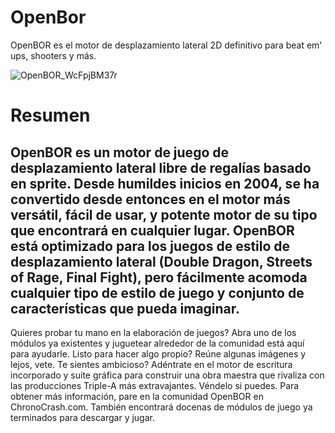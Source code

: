 # OpenBor
 OpenBOR es el motor de desplazamiento lateral 2D definitivo para beat em' ups, shooters y más. 
 
![OpenBOR_WcFpjBM37r](https://github.com/user-attachments/assets/4c72bd76-77a9-41fd-85c7-1e3a007be1ff)

# Resumen
## OpenBOR es un motor de juego de desplazamiento lateral libre de regalías basado en sprite. Desde humildes inicios en 2004, se ha convertido desde entonces en el motor más versátil, fácil de usar, y potente motor de su tipo que encontrará en cualquier lugar. OpenBOR está optimizado para los juegos de estilo de desplazamiento lateral (Double Dragon, Streets of Rage, Final Fight), pero fácilmente acomoda cualquier tipo de estilo de juego y conjunto de características que pueda imaginar.
Quieres probar tu mano en la elaboración de juegos? Abra uno de los módulos ya existentes y juguetear alrededor de la comunidad está aquí para ayudarle.
Listo para hacer algo propio? Reúne algunas imágenes y lejos, vete.
Te sientes ambicioso? Adéntrate en el motor de escritura incorporado y suite gráfica para construir una obra maestra que rivaliza con las producciones Triple-A más extravajantes. Véndelo si puedes.
Para obtener más información, pare en la comunidad OpenBOR en ChronoCrash.com. También encontrará docenas de módulos de juego ya terminados para descargar y jugar.
